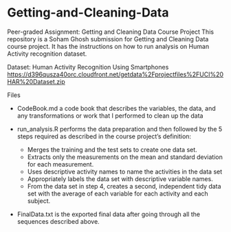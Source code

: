 # Getting-and-Cleaning-Data

Peer-graded Assignment: Getting and Cleaning Data Course Project
This repository is a Soham Ghosh submission for Getting and Cleaning Data course project. It has the instructions on how to run analysis on Human Activity recognition dataset.

Dataset:
Human Activity Recognition Using Smartphones  https://d396qusza40orc.cloudfront.net/getdata%2Fprojectfiles%2FUCI%20HAR%20Dataset.zip 

Files
* CodeBook.md a code book that describes the variables, the data, and any transformations or work that I performed to clean up the data

* run_analysis.R performs the data preparation and then followed by the 5 steps required as described in the course project’s definition:
    * Merges the training and the test sets to create one data set.
    * Extracts only the measurements on the mean and standard deviation for each measurement.
    * Uses descriptive activity names to name the activities in the data set
    * Appropriately labels the data set with descriptive variable names.
    * From the data set in step 4, creates a second, independent tidy data set with the average of each variable for each activity and each subject.
* FinalData.txt is the exported final data after going through all the sequences described above.
